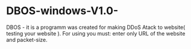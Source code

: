 # DBOS-windows-V1.0-
DBOS - it is a programm was created for making DDoS Atack to website( testing your website ). For using you must: enter only URL of the website and packet-size.                                 
